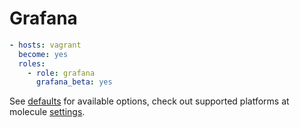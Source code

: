 # Grafana


```yml
- hosts: vagrant
  become: yes
  roles:
    - role: grafana
      grafana_beta: yes
```

See [defaults](defaults/main.yml) for available options, check out supported platforms at molecule [settings](molecule.yml).
